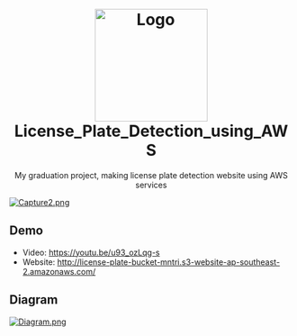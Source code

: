 <h1 align="center">
  <br>
  <a><img src="https://i.postimg.cc/BQj3wKwq/License-Plate-Logo-Black.png" alt="Logo" width="200"></a>
  <br>
  License_Plate_Detection_using_AWS
  <br>
</h1>

<p align="center">My graduation project, making license plate detection website using AWS services</p>

[![Capture2.png](https://i.postimg.cc/BvQqqVn0/Capture2.png)](https://postimg.cc/JsvwxKX6)

## Demo
* Video: https://youtu.be/u93_ozLqg-s 
* Website: http://license-plate-bucket-mntri.s3-website-ap-southeast-2.amazonaws.com/

## Diagram
[![Diagram.png](https://i.postimg.cc/1t3ZQnM5/Diagram.png)](https://postimg.cc/67gPVQDD)
